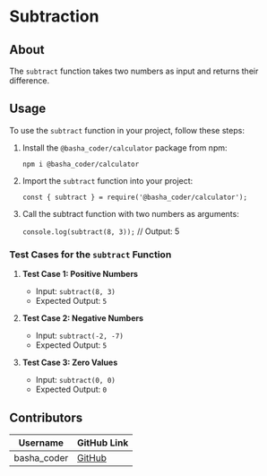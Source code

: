 # Subtraction
## About
The `subtract` function takes two numbers as input and returns their difference.

## Usage
To use the `subtract` function in your project, follow these steps:

1. Install the `@basha_coder/calculator` package from npm:
   
   `npm i @basha_coder/calculator`

2. Import the `subtract` function into your project:
   
   `const { subtract } = require('@basha_coder/calculator');`

3. Call the subtract function with two numbers as arguments:
   
   `console.log(subtract(8, 3));` // Output: 5

### Test Cases for the `subtract` Function

1. **Test Case 1: Positive Numbers**
   - Input: `subtract(8, 3)`
   - Expected Output: `5`

2. **Test Case 2: Negative Numbers**
   - Input: `subtract(-2, -7)`
   - Expected Output: `5`

3. **Test Case 3: Zero Values**
   - Input: `subtract(0, 0)`
   - Expected Output: `0`
   
## Contributors

| Username       | GitHub Link                               |
|----------------|-------------------------------------------|
| basha_coder    | [GitHub](https://github.com/Bashamega) |
